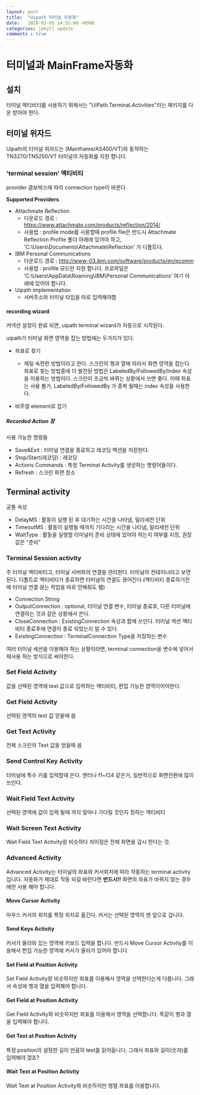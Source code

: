 ```yaml
---
layout: post
title:  "Uipath 터미널 자동화"
date:   2020-03-05 14:55:00 +0900
categories: jekyll update
comments : true
---
```


# 터미널과 MainFrame자동화

## 설치

터미널 액티비티를 사용하기 위해서는 "UiPath.Terminal.Activities"라는 패키지를 다운 받아야 한다.

## 터미널 위자드

Uipath의 터미널 위자드는 (Mainframe/AS400/VT)와 동작하는 TN3270/TN5250/VT 터미널의 자동화를 지원 합니다.

### 'terminal session' 액티비티

provider 콤보박스에 따라 connection type이 바뀐다.

**Supported Providers**

- Attachmate Reflection
  - 다운로드 경로 : https://www.attachmate.com/products/reflection/2014/
  - 사용법 : profile mode를 사용할때 profile file은 반드시 Attachmate Reflection Profile 폴더 아래에 있어야 하고, 'C:\Users\\Documents\Attachmate\Reflection' 가 디폴트다.
- IBM Personal Communications
  - 다운로드 경로 : http://www-03.ibm.com/software/products/en/pcomm
  - 사용법 : profile 모드만 지원 합니다. 프로파일은 ‘C:\Users\\AppData\Roaming\IBM\Personal Communications’ 여기 아래에 있어야 합니다.
- Uipath implementation
  - 서버주소와 터미널 타입을 따로 입력해야함

#### recording wizard
커넥션 설정이 완료 되면, uipath terminal wizard가 자동으로 시작된다.

uipath가 터미널 화면 영역을 잡는 방법에는 두가지가 있다.

- 좌표로 찾기
  - 제일 속편한 방법이라고 한다. 스크린의 행과 열에 따라서 화면 영역을 잡는다. 좌표로 찾는 방법중에 더 발전된 방법은 LabeledBy/FollowedBy/Index 속성을 이용하는 방법이다. 스크린이 조금씩 바뀌는 상황에서 쓰면 좋다. 이때 좌표는 사용 불가, LabeledBy/FollowedBy 가 중복 될때는 index 속성을 사용한다.

- 비주얼  element로 잡기

##### Recorded Action 창

사용 가능한 명령들

- Save&Exit : 터미널 연결을 종료하고 레코딩 액션을 저장한다.
- Stop/Start(레코딩) : 레코딩
- Actions Commands : 특정 Terminal Activity를 생성하는 명령어들이다.
- Refresh : 스크린 화면 청소

## Terminal activity

공통 속성
- DelayMS : 활동이 실행 된 후 대기하는 시간을 나타냄, 밀리세컨 단위
- TimeoutMS : 활동이 실행될 때까지 기다리는 시간을 나타냄, 밀리세컨 단위
- WaitType : 활동을 실행할 터미널이 준비 상태에 있어야 하는지 여부를 지정, 권장값은 "준비"

### Terminal Session activity

주 터미널 액티비티고, 터미널 서버와의 연결을 관리한다. 터미널의 컨테이너라고 보면 된다. 디폴트로 액티비티가 종료하면 터미널의 연결도 끊어진다.(액티비티 종료하기전에 터미널 연결 끊는 작업을 따로 안해줘도 됌)

- Connection String
- OutputConnection : optional, 터미널 연결 변수, 터미널 종료후, 다른 터미널에 연결하는 것과 같은 상황에서 쓴다.
- CloseConnection : ExistingConnection 속성과 함께 쓰인다. 터미널 섹션 액티비티 종료후에 연결이 종료 되었는지 알 수 있다.
- ExistingConnection : TerminalConnection Type을 저장하는 변수

여러 터미널 세션을 이용해야 하는 상황이라면, terminal connection을 변수에 넣어서 재사용 하는 방식으로 써야한다.

### Set Field Activity

값을 선택된 영역에 text 값으로 입력하는 액티비티, 편집 가능한 영역이어야한다.

### Get Field Activity

선택된 영역의 text 값 얻을때 씀

### Get Text Activity

전체 스크린의 Text 값을 얻을때 씀

### Send Control Key Activity

터미널에 특수 키를 입력할때 쓴다. 엔터나 f1~f24 같은거, 일반적으로 화면전환에 많이 쓰인다.

### Wait Field Text Activity

선택된 영역에 값이 입력 될때 까지 얼마나 기다릴 것인지 정하는 액티비티

### Wait Screen Text Activity

Wait Field Text Activity랑 비슷하다 차이점은 전체 화면을 감시 한다는 것.

### Advanced Activity

Advanced Activity는 터미널의 좌표와 커서위치에 따라 작동하는 terminal activity입니다. 자동화가 제대로 작동 되길 바란다면 **반드시!!** 화면의 좌표가 바뀌지 않는 경우에만 사용 해야 합니다.

#### Move Cursor Activity

마우스 커서의 위치를 특정 위치로 옮긴다. 커서는 선택된 영역의 맨 앞으로 갑니다.

#### Send Keys Activity

커서가 올라와 있는 영역에 키보드 입력을 합니다. 반드시 Move Cursor Activity를 이용해서 편집 가능한 영역에 커서가 올라가 있어야 합니다.

#### Set Field at Position Activity

Set Field Activity랑 비슷하지만 좌표를 이용해서 영역을 선택한다는게 다릅니다. 그래서 속성에 행과 열을 입력해야 합니다.

#### Get Field at Position Activity

Get Field Activity와 비슷하지만 좌표를 이용해서 영역을 선택합니다. 똑같이 행과 열을 입력해야 합니다.

#### Get Text at Position Activity

특정 position의 설정한 길이 만큼의 text를 읽어옵니다. 그래서 좌표와 길이(숫자)를 입력해야 겠죠?

#### Wait Text at Position Activity

Wait Text at Position Activity와 비슷하지만 행렬 좌표를 이용합니다.
